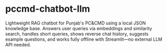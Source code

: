 # pccmd-chatbot-llm
Lightweight RAG chatbot for Punjab's PC&amp;CMD using a local JSON knowledge base. Answers user queries via embeddings and similarity search, handles short queries, shows reverse chat history, suggests example questions, and works fully offline with Streamlit—no external LLM API needed.

